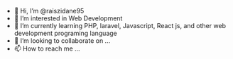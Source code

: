 - 👋 Hi, I’m @raiszidane95
- 👀 I’m interested in Web Development 
- 🌱 I’m currently learning PHP, laravel, Javascript, React js, and other web development programing language 
- 💞️ I’m looking to collaborate on ...
- 📫 How to reach me ...

<!---
raiszidane95/raiszidane95 is a ✨ special ✨ repository because its `README.md` (this file) appears on your GitHub profile.
You can click the Preview link to take a look at your changes.
--->
